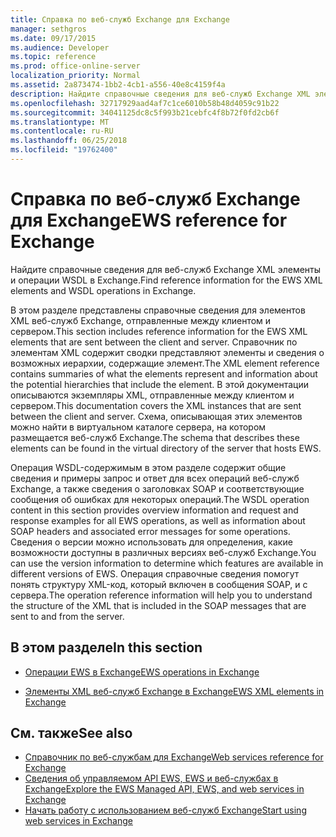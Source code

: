 ```yaml
---
title: Справка по веб-служб Exchange для Exchange
manager: sethgros
ms.date: 09/17/2015
ms.audience: Developer
ms.topic: reference
ms.prod: office-online-server
localization_priority: Normal
ms.assetid: 2a873474-1bb2-4cb1-a556-40e8c4159f4a
description: Найдите справочные сведения для веб-служб Exchange XML элементы и операции WSDL в Exchange.
ms.openlocfilehash: 32717929aad4af7c1ce6010b58b48d4059c91b22
ms.sourcegitcommit: 34041125dc8c5f993b21cebfc4f8b72f0fd2cb6f
ms.translationtype: MT
ms.contentlocale: ru-RU
ms.lasthandoff: 06/25/2018
ms.locfileid: "19762400"
---
```

# <a name="ews-reference-for-exchange"></a><span data-ttu-id="fe616-103">Справка по веб-служб Exchange для Exchange</span><span class="sxs-lookup"><span data-stu-id="fe616-103">EWS reference for Exchange</span></span>

<span data-ttu-id="fe616-104">Найдите справочные сведения для веб-служб Exchange XML элементы и операции WSDL в Exchange.</span><span class="sxs-lookup"><span data-stu-id="fe616-104">Find reference information for the EWS XML elements and WSDL operations in Exchange.</span></span>
  
<span data-ttu-id="fe616-105">В этом разделе представлены справочные сведения для элементов XML веб-служб Exchange, отправленные между клиентом и сервером.</span><span class="sxs-lookup"><span data-stu-id="fe616-105">This section includes reference information for the EWS XML elements that are sent between the client and server.</span></span> <span data-ttu-id="fe616-106">Справочник по элементам XML содержит сводки представляют элементы и сведения о возможных иерархии, содержащие элемент.</span><span class="sxs-lookup"><span data-stu-id="fe616-106">The XML element reference contains summaries of what the elements represent and information about the potential hierarchies that include the element.</span></span> <span data-ttu-id="fe616-107">В этой документации описываются экземпляры XML, отправленные между клиентом и сервером.</span><span class="sxs-lookup"><span data-stu-id="fe616-107">This documentation covers the XML instances that are sent between the client and server.</span></span> <span data-ttu-id="fe616-108">Схема, описывающая этих элементов можно найти в виртуальном каталоге сервера, на котором размещается веб-служб Exchange.</span><span class="sxs-lookup"><span data-stu-id="fe616-108">The schema that describes these elements can be found in the virtual directory of the server that hosts EWS.</span></span> 
  
<span data-ttu-id="fe616-109">Операция WSDL-содержимым в этом разделе содержит общие сведения и примеры запрос и ответ для всех операций веб-служб Exchange, а также сведения о заголовках SOAP и соответствующие сообщения об ошибках для некоторых операций.</span><span class="sxs-lookup"><span data-stu-id="fe616-109">The WSDL operation content in this section provides overview information and request and response examples for all EWS operations, as well as information about SOAP headers and associated error messages for some operations.</span></span> <span data-ttu-id="fe616-110">Сведения о версии можно использовать для определения, какие возможности доступны в различных версиях веб-служб Exchange.</span><span class="sxs-lookup"><span data-stu-id="fe616-110">You can use the version information to determine which features are available in different versions of EWS.</span></span> <span data-ttu-id="fe616-111">Операция справочные сведения помогут понять структуру XML-код, который включен в сообщения SOAP, и с сервера.</span><span class="sxs-lookup"><span data-stu-id="fe616-111">The operation reference information will help you to understand the structure of the XML that is included in the SOAP messages that are sent to and from the server.</span></span> 
  
## <a name="in-this-section"></a><span data-ttu-id="fe616-112">В этом разделе</span><span class="sxs-lookup"><span data-stu-id="fe616-112">In this section</span></span>
<span data-ttu-id="fe616-113"><a name="bk_InThisSection"> </a></span><span class="sxs-lookup"><span data-stu-id="fe616-113"></span></span>

- [<span data-ttu-id="fe616-114">Операции EWS в Exchange</span><span class="sxs-lookup"><span data-stu-id="fe616-114">EWS operations in Exchange</span></span>](ews-operations-in-exchange.md)
    
- [<span data-ttu-id="fe616-115">Элементы XML веб-служб Exchange в Exchange</span><span class="sxs-lookup"><span data-stu-id="fe616-115">EWS XML elements in Exchange</span></span>](ews-xml-elements-in-exchange.md)
    
## <a name="see-also"></a><span data-ttu-id="fe616-116">См. также</span><span class="sxs-lookup"><span data-stu-id="fe616-116">See also</span></span>

- [<span data-ttu-id="fe616-117">Справочник по веб-службам для Exchange</span><span class="sxs-lookup"><span data-stu-id="fe616-117">Web services reference for Exchange</span></span>](web-services-reference-for-exchange.md)
- [<span data-ttu-id="fe616-118">Сведения об управляемом API EWS, EWS и веб-службах в Exchange</span><span class="sxs-lookup"><span data-stu-id="fe616-118">Explore the EWS Managed API, EWS, and web services in Exchange</span></span>](../exchange-web-services/explore-the-ews-managed-api-ews-and-web-services-in-exchange.md)
- [<span data-ttu-id="fe616-119">Начать работу с использованием веб-служб Exchange</span><span class="sxs-lookup"><span data-stu-id="fe616-119">Start using web services in Exchange</span></span>](../exchange-web-services/start-using-web-services-in-exchange.md)
    

